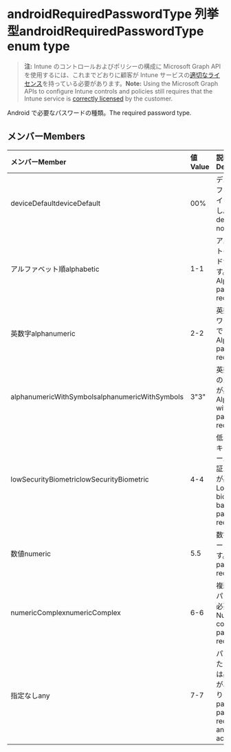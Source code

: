 # <a name="androidrequiredpasswordtype-enum-type"></a><span data-ttu-id="067a6-101">androidRequiredPasswordType 列挙型</span><span class="sxs-lookup"><span data-stu-id="067a6-101">androidRequiredPasswordType enum type</span></span>

> <span data-ttu-id="067a6-102">**注:** Intune のコントロールおよびポリシーの構成に Microsoft Graph API を使用するには、これまでどおりに顧客が Intune サービスの[適切なライセンス](https://go.microsoft.com/fwlink/?linkid=839381)を持っている必要があります。</span><span class="sxs-lookup"><span data-stu-id="067a6-102">**Note:** Using the Microsoft Graph APIs to configure Intune controls and policies still requires that the Intune service is [correctly licensed](https://go.microsoft.com/fwlink/?linkid=839381) by the customer.</span></span>

<span data-ttu-id="067a6-103">Android で必要なパスワードの種類。</span><span class="sxs-lookup"><span data-stu-id="067a6-103">The required password type.</span></span>
## <a name="members"></a><span data-ttu-id="067a6-104">メンバー</span><span class="sxs-lookup"><span data-stu-id="067a6-104">Members</span></span>
|<span data-ttu-id="067a6-105">メンバー</span><span class="sxs-lookup"><span data-stu-id="067a6-105">Member</span></span>|<span data-ttu-id="067a6-106">値</span><span class="sxs-lookup"><span data-stu-id="067a6-106">Value</span></span>|<span data-ttu-id="067a6-107">説明</span><span class="sxs-lookup"><span data-stu-id="067a6-107">Description</span></span>|
|:---|:---|:---|
|<span data-ttu-id="067a6-108">deviceDefault</span><span class="sxs-lookup"><span data-stu-id="067a6-108">deviceDefault</span></span>|<span data-ttu-id="067a6-109">0</span><span class="sxs-lookup"><span data-stu-id="067a6-109">0%</span></span>|<span data-ttu-id="067a6-110">デバイスのデフォルト値、インテントなし。</span><span class="sxs-lookup"><span data-stu-id="067a6-110">Device default value, no intent.</span></span>|
|<span data-ttu-id="067a6-111">アルファベット順</span><span class="sxs-lookup"><span data-stu-id="067a6-111">alphabetic</span></span>|<span data-ttu-id="067a6-112">1</span><span class="sxs-lookup"><span data-stu-id="067a6-112">-1</span></span>|<span data-ttu-id="067a6-113">アルファベットのパスワードが必要です。</span><span class="sxs-lookup"><span data-stu-id="067a6-113">Alphabetic password required.</span></span>|
|<span data-ttu-id="067a6-114">英数字</span><span class="sxs-lookup"><span data-stu-id="067a6-114">alphanumeric</span></span>|<span data-ttu-id="067a6-115">2</span><span class="sxs-lookup"><span data-stu-id="067a6-115">-2</span></span>|<span data-ttu-id="067a6-116">英数字のパスワードが必要です。</span><span class="sxs-lookup"><span data-stu-id="067a6-116">Alphanumeric password required</span></span>|
|<span data-ttu-id="067a6-117">alphanumericWithSymbols</span><span class="sxs-lookup"><span data-stu-id="067a6-117">alphanumericWithSymbols</span></span>|<span data-ttu-id="067a6-118">3</span><span class="sxs-lookup"><span data-stu-id="067a6-118">"3"</span></span>|<span data-ttu-id="067a6-119">英数字と記号のパスワードが必要です。</span><span class="sxs-lookup"><span data-stu-id="067a6-119">Alphanumeric with symbols password required.</span></span>|
|<span data-ttu-id="067a6-120">lowSecurityBiometric</span><span class="sxs-lookup"><span data-stu-id="067a6-120">lowSecurityBiometric</span></span>|<span data-ttu-id="067a6-121">4</span><span class="sxs-lookup"><span data-stu-id="067a6-121">-4</span></span>|<span data-ttu-id="067a6-122">低レベルのセキュリティ ベースの生体認証パスワードが必要です。</span><span class="sxs-lookup"><span data-stu-id="067a6-122">Low security biometrics based password required.</span></span>|
|<span data-ttu-id="067a6-123">数値</span><span class="sxs-lookup"><span data-stu-id="067a6-123">numeric</span></span>|<span data-ttu-id="067a6-124">5</span><span class="sxs-lookup"><span data-stu-id="067a6-124">.5</span></span>|<span data-ttu-id="067a6-125">数字のパスワードが必要です。</span><span class="sxs-lookup"><span data-stu-id="067a6-125">Numeric password required.</span></span>|
|<span data-ttu-id="067a6-126">numericComplex</span><span class="sxs-lookup"><span data-stu-id="067a6-126">numericComplex</span></span>|<span data-ttu-id="067a6-127">6</span><span class="sxs-lookup"><span data-stu-id="067a6-127">-6</span></span>|<span data-ttu-id="067a6-128">複雑な数字のパスワードが必要です。</span><span class="sxs-lookup"><span data-stu-id="067a6-128">Numeric complex password required.</span></span>|
|<span data-ttu-id="067a6-129">指定なし</span><span class="sxs-lookup"><span data-stu-id="067a6-129">any</span></span>|<span data-ttu-id="067a6-130">7</span><span class="sxs-lookup"><span data-stu-id="067a6-130">-7</span></span>|<span data-ttu-id="067a6-131">パスワードまたはパターンは必須ですが、指定がありません。</span><span class="sxs-lookup"><span data-stu-id="067a6-131">A password or pattern is required, and any is acceptable.</span></span>|



